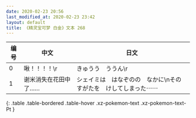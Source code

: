 ```yaml
---
date: 2020-02-23 20:56
last_modified_at: 2020-02-23 23:42
layout: default
title: 《精灵宝可梦 白金》文本 268
---
```

| 编号 | 中文 | 日文 |
| ---- | ---- | ---- |
| 0 | 啾！！！！\r | きゅうう　ううん\r |
| 1 | 谢米消失在花田中了…… | シェイミは　はなぞのの　なかに\nその　すがたを　けしてしまった⋯⋯ |
{: .table .table-bordered .table-hover .xz-pokemon-text .xz-pokemon-text-Pt }